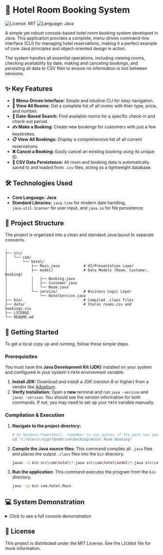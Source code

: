 # 🏨 Hotel Room Booking System

![License: MIT](https://img.shields.io/badge/License-MIT-yellow.svg?style=for-the-badge)
![Language: Java](https://img.shields.io/badge/Java-ED8B00?style=for-the-badge&logo=openjdk&logoColor=white)

A simple yet robust console-based hotel room booking system developed in Java. This application provides a complete, menu-driven command-line interface (CLI) for managing hotel reservations, making it a perfect example of core Java principles and object-oriented design in action.

The system handles all essential operations, including viewing rooms, checking availability by date, making and canceling bookings, and persisting all data to CSV files to ensure no information is lost between sessions.

## ✨ Key Features

-   **📜 Menu-Driven Interface:** Simple and intuitive CLI for easy navigation.
-   **🏡 View All Rooms:** Get a complete list of all rooms with their type, price, and number.
-   **📅 Date-Based Search:** Find available rooms for a specific check-in and check-out period.
-   **✍️ Make a Booking:** Create new bookings for customers with just a few keystrokes.
-   **📋 View All Bookings:** Display a comprehensive list of all current reservations.
-   **❌ Cancel a Booking:** Easily cancel an existing booking using its unique ID.
-   **💾 CSV Data Persistence:** All room and booking data is automatically saved to and loaded from `.csv` files, acting as a lightweight database.

## 🛠️ Technologies Used

-   **Core Language:** **Java**
-   **Standard Libraries:** `java.time` for modern date handling, `java.util.Scanner` for user input, and `java.io` for file persistence.

## 📂 Project Structure

The project is organized into a clean and standard Java layout to separate concerns.

```
.
├── src/
│   └── com/
│       └── hotel/
│           ├── Main.java           # UI/Presentation Layer
│           ├── model/              # Data Models (Room, Customer, Booking)
│           │   ├── Booking.java
│           │   ├── Customer.java
│           │   └── Room.java
│           └── service/            # Business Logic Layer
│               └── HotelService.java
├── bin/                            # Compiled .class files
├── data/                           # Stores rooms.csv and bookings.csv
├── LICENSE
└── README.md
```

## 🚀 Getting Started

To get a local copy up and running, follow these simple steps.

### Prerequisites

You must have the **Java Development Kit (JDK)** installed on your system and configured in your system's `PATH` environment variable.

1.  **Install JDK:** Download and install a JDK (version 8 or higher) from a vendor like [Adoptium](https://adoptium.net/temurin/releases/).
2.  **Verify Installation:** Open a **new** terminal and run `java -version` and `javac -version`. You should see the version information for both commands. If not, you may need to set up your `PATH` variable manually.

### Compilation & Execution

1.  **Navigate to the project directory:**
    ```sh
    # On Windows PowerShell, remember to use quotes if the path has spaces
    cd "c:\Users\rajpr\OneDrive\Desktop\Hotel Room Booking"
    ```

2.  **Compile the Java source files:** This command compiles all `.java` files and places the output `.class` files into the `bin` directory.
    ```sh
    javac -d bin src\com\hotel\*.java src\com\hotel\model\*.java src\com\hotel\service\*.java
    ```

3.  **Run the application:** This command executes the program from the `bin` directory.
    ```sh
    java -cp bin com.hotel.Main
    ```

## 💻 System Demonstration

<details>
<summary>Click to see a full console demonstration</summary>

```
PS C:\Users\rajpr\OneDrive\Desktop\Hotel Room Booking> java -cp bin com.hotel.Main

--- Hotel Booking Menu ---
1. View All Rooms
2. Search for Available Rooms
3. Make a Booking
4. View All Bookings
5. Cancel a Booking
0. Exit
Enter your choice: 1

--- All Rooms ---
Room{roomNumber=101, roomType='Single', pricePerNight=100.0}
Room{roomNumber=102, roomType='Single', pricePerNight=100.0}
Room{roomNumber=201, roomType='Double', pricePerNight=150.0}
Room{roomNumber=202, roomType='Double', pricePerNight=150.0}
Room{roomNumber=301, roomType='Suite', pricePerNight=250.0}

--- Hotel Booking Menu ---
1. View All Rooms
2. Search for Available Rooms
3. Make a Booking
4. View All Bookings
5. Cancel a Booking
0. Exit
Enter your choice: 3
Enter your name: John Doe
Enter your email: john.doe@example.com
Enter room number to book: 201
Enter check-in date (YYYY-MM-DD): 2025-11-15
Enter check-out date (YYYY-MM-DD): 2025-11-20

Booking successful!
Booking{bookingId='B1', customer=Customer{name='John Doe', email='john.doe@example.com'}, room=Room{roomNumber=201, roomType='Double', pricePerNight=150.0}, checkInDate=2025-11-15, checkOutDate=2025-11-20}

--- Hotel Booking Menu ---
1. View All Rooms
2. Search for Available Rooms
3. Make a Booking
4. View All Bookings
5. Cancel a Booking
0. Exit
Enter your choice: 0
Thank you for using the Hotel Booking System. Goodbye!
```
</details>

## 📄 License

This project is distributed under the MIT License. See the `LICENSE` file for more information.
